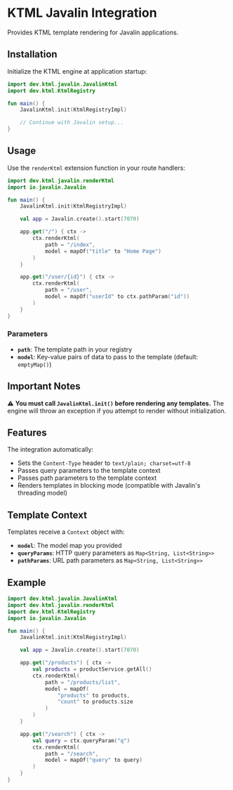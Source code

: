 # KTML Javalin Integration

Provides KTML template rendering for Javalin applications.

## Installation

Initialize the KTML engine at application startup:

```kotlin
import dev.ktml.javalin.JavalinKtml
import dev.ktml.KtmlRegistry

fun main() {
    JavalinKtml.init(KtmlRegistryImpl)

    // Continue with Javalin setup...
}
```

## Usage

Use the `renderKtml` extension function in your route handlers:

```kotlin
import dev.ktml.javalin.renderKtml
import io.javalin.Javalin

fun main() {
    JavalinKtml.init(KtmlRegistryImpl)

    val app = Javalin.create().start(7070)

    app.get("/") { ctx ->
        ctx.renderKtml(
            path = "/index",
            model = mapOf("title" to "Home Page")
        )
    }

    app.get("/user/{id}") { ctx ->
        ctx.renderKtml(
            path = "/user",
            model = mapOf("userId" to ctx.pathParam("id"))
        )
    }
}
```

### Parameters

- **`path`**: The template path in your registry
- **`model`**: Key-value pairs of data to pass to the template (default: `emptyMap()`)

## Important Notes

⚠️ **You must call `JavalinKtml.init()` before rendering any templates.** The engine will throw an exception if you
attempt to render without initialization.

## Features

The integration automatically:

- Sets the `Content-Type` header to `text/plain; charset=utf-8`
- Passes query parameters to the template context
- Passes path parameters to the template context
- Renders templates in blocking mode (compatible with Javalin's threading model)

## Template Context

Templates receive a `Context` object with:

- **`model`**: The model map you provided
- **`queryParams`**: HTTP query parameters as `Map<String, List<String>>`
- **`pathParams`**: URL path parameters as `Map<String, List<String>>`

## Example

```kotlin
import dev.ktml.javalin.JavalinKtml
import dev.ktml.javalin.renderKtml
import dev.ktml.KtmlRegistry
import io.javalin.Javalin

fun main() {
    JavalinKtml.init(KtmlRegistryImpl)

    val app = Javalin.create().start(7070)

    app.get("/products") { ctx ->
        val products = productService.getAll()
        ctx.renderKtml(
            path = "/products/list",
            model = mapOf(
                "products" to products,
                "count" to products.size
            )
        )
    }

    app.get("/search") { ctx ->
        val query = ctx.queryParam("q")
        ctx.renderKtml(
            path = "/search",
            model = mapOf("query" to query)
        )
    }
}
```

